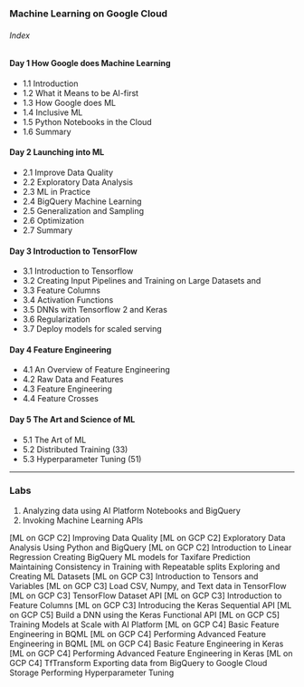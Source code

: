 ### Machine Learning on Google Cloud

###### Index

#### Day 1 How Google does Machine Learning
- 1.1 Introduction
- 1.2 What it Means to be AI-first
- 1.3 How Google does ML
- 1.4 Inclusive ML
- 1.5 Python Notebooks in the Cloud
- 1.6 Summary

#### Day 2 Launching into ML
- 2.1 Improve Data Quality
- 2.2 Exploratory Data Analysis
- 2.3 ML in Practice
- 2.4 BigQuery Machine Learning
- 2.5 Generalization and Sampling
- 2.6 Optimization
- 2.7 Summary

#### Day 3 Introduction to TensorFlow
- 3.1 Introduction to Tensorflow
- 3.2 Creating Input Pipelines and Training on Large Datasets and 
- 3.3 Feature Columns
- 3.4 Activation Functions
- 3.5 DNNs with Tensorflow 2 and Keras
- 3.6 Regularization
- 3.7 Deploy models for scaled serving

#### Day 4 Feature Engineering
- 4.1 An Overview of Feature Engineering
- 4.2 Raw Data and  Features
- 4.3 Feature Engineering 
- 4.4 Feature Crosses

#### Day 5 The Art and Science of ML
- 5.1 The Art of ML 
- 5.2 Distributed Training (33)
- 5.3 Hyperparameter Tuning (51)

---

### Labs

1. Analyzing data using AI Platform Notebooks and BigQuery
2. Invoking Machine Learning APIs

[ML on GCP C2] Improving Data Quality
[ML on GCP C2] Exploratory Data Analysis Using Python and BigQuery
[ML on GCP C2] Introduction to Linear Regression
Creating BigQuery ML models for Taxifare Prediction
Maintaining Consistency in Training with Repeatable splits
Exploring and Creating ML Datasets
[ML on GCP C3] Introduction to Tensors and Variables
[ML on GCP C3] Load CSV, Numpy, and Text data in TensorFlow
[ML on GCP C3] TensorFlow Dataset API
[ML on GCP C3] Introduction to Feature Columns
[ML on GCP C3] Introducing the Keras Sequential API
[ML on GCP C5] Build a DNN using the Keras Functional API
[ML on GCP C5] Training Models at Scale with AI Platform
[ML on GCP C4] Basic Feature Engineering in BQML
[ML on GCP C4] Performing Advanced Feature Engineering in BQML
[ML on GCP C4] Basic Feature Engineering in Keras
[ML on GCP C4] Performing Advanced Feature Engineering in Keras
[ML on GCP C4] TfTransform
Exporting data from BigQuery to Google Cloud Storage
Performing Hyperparameter Tuning

